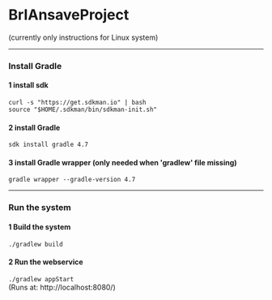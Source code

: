 # BrIAnsaveProject
(currently only instructions for Linux system)
***
### Install Gradle
  #### 1 install sdk  
  `curl -s "https://get.sdkman.io" | bash`  
  `source "$HOME/.sdkman/bin/sdkman-init.sh"`
  
  #### 2 install Gradle  
  `sdk install gradle 4.7`
  
  #### 3 install Gradle wrapper (only needed when 'gradlew' file missing)  
  `gradle wrapper --gradle-version 4.7`
***
### Run the system
  #### 1 Build the system  
  `./gradlew build`
    
  #### 2 Run the webservice  
  `./gradlew appStart`  
  (Runs at: http://localhost:8080/)
  
